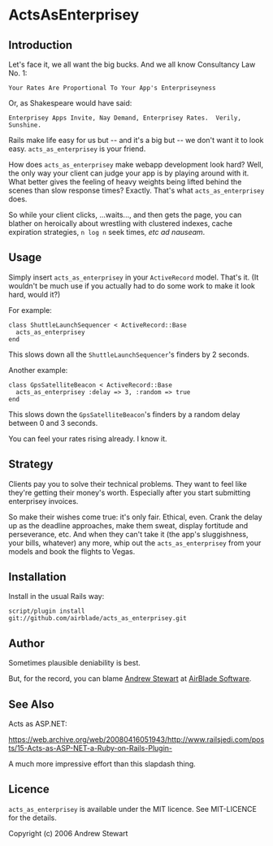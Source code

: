 # ActsAsEnterprisey


## Introduction

Let's face it, we all want the big bucks.  And we all know Consultancy Law No. 1:

    Your Rates Are Proportional To Your App's Enterpriseyness

Or, as Shakespeare would have said:

    Enterprisey Apps Invite, Nay Demand, Enterprisey Rates.  Verily, Sunshine.

Rails make life easy for us but -- and it's a big but -- we don't want it to look easy.  `acts_as_enterprisey` is your friend.

How does `acts_as_enterprisey` make webapp development look hard?  Well, the only way your client can judge your app is by playing around with it.  What better gives the feeling of heavy weights being lifted behind the scenes than slow response times?  Exactly.  That's what `acts_as_enterprisey` does.

So while your client clicks, ...waits..., and then gets the page, you can blather on heroically about wrestling with clustered indexes, cache expiration strategies, `n log n` seek times, <i>etc ad nauseam</i>.


## Usage

Simply insert `acts_as_enterprisey` in your `ActiveRecord` model.  That's it.  (It wouldn't be much use if you actually had to do some work to make it look hard, would it?)

For example:

    class ShuttleLaunchSequencer < ActiveRecord::Base
      acts_as_enterprisey
    end

This slows down all the `ShuttleLaunchSequencer`'s finders by 2 seconds.

Another example:

    class GpsSatelliteBeacon < ActiveRecord::Base
      acts_as_enterprisey :delay => 3, :random => true
    end

This slows down the `GpsSatelliteBeacon`'s finders by a random delay between 0 and 3 seconds.

You can feel your rates rising already.  I know it.


## Strategy

Clients pay you to solve their technical problems.  They want to feel like they're getting their money's worth.  Especially after you start submitting enterprisey invoices.

So make their wishes come true: it's only fair.  Ethical, even.  Crank the delay up as the deadline approaches, make them sweat, display fortitude and perseverance, etc.  And when they can't take it (the app's sluggishness, your bills, whatever) any more, whip out the `acts_as_enterprisey` from your models and book the flights to Vegas.


## Installation

Install in the usual Rails way:

    script/plugin install git://github.com/airblade/acts_as_enterprisey.git


## Author

Sometimes plausible deniability is best.

But, for the record, you can blame [Andrew Stewart](mailto:boss@airbladesoftware.com) at [AirBlade Software](http://airbladesoftware.com).


## See Also

Acts as ASP.NET:

https://web.archive.org/web/20080416051943/http://www.railsjedi.com/posts/15-Acts-as-ASP-NET-a-Ruby-on-Rails-Plugin-

A much more impressive effort than this slapdash thing.


## Licence

`acts_as_enterprisey` is available under the MIT licence.  See MIT-LICENCE for the details.

Copyright (c) 2006 Andrew Stewart
